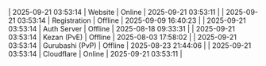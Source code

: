 | 2025-09-21 03:53:14 | Website | Online | 2025-09-21 03:53:11 |
| 2025-09-21 03:53:14 | Registration | Offline | 2025-09-09 16:40:23 |
| 2025-09-21 03:53:14 | Auth Server | Offline | 2025-08-18 09:33:31 |
| 2025-09-21 03:53:14 | Kezan (PvE) | Offline | 2025-08-03 17:58:02 |
| 2025-09-21 03:53:14 | Gurubashi (PvP) | Offline | 2025-08-23 21:44:06 |
| 2025-09-21 03:53:14 | Cloudflare | Online | 2025-09-21 03:53:11 |

